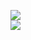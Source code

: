 [![](https://img.shields.io/badge/Made%20With-Github%20Spray-lightgrey.svg?style=for-the-badge&logo=github)](https://github.com/Annihil/github-spray#18009)  
[![](https://i.imgur.com/2DrTn0Z.gif)](https://github.com/Annihil/github-spray)
